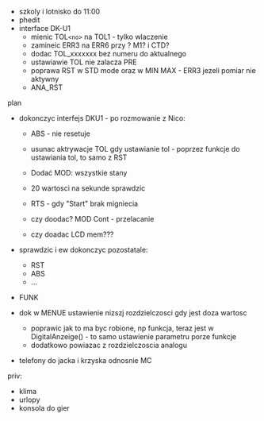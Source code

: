 - szkoly i lotnisko do 11:00
- phedit
- interface DK-U1
	- mienic TOL``<no>`` na TOL1 - tylko wlaczenie
	- zamineic ERR3 na ERR6 przy ? M1? i CTD?
	- dodac TOL_xxxxxxx bez numeru do aktualnego
	- ustawiawie TOL nie zalacza PRE
	- poprawa RST w STD mode oraz w MIN MAX - ERR3 jezeli pomiar nie aktywny
	- ANA_RST

plan
- dokonczyc interfejs DKU1 - po rozmowanie z Nico:
	- ABS - nie resetuje
	- usunac aktrywacje TOL gdy ustawianie tol - poprzez funkcje do ustawiania tol, to samo z RST
	- Dodać MOD: wszystkie stany
	- 20 wartosci na sekunde sprawdzic
	- RTS - gdy "Start" brak migniecia

	- czy doodac? MOD Cont - przelacanie
	- czy doadac LCD mem???
- sprawdzic i ew dokonczyc pozostatale:
	- RST
	- ABS
	- ...
- FUNK


- dok w MENUE ustawienie nizszj rozdzielczosci gdy jest doza wartosc
	- poprawic jak to ma byc robione, np funkcja, teraz jest w DigitalAnzeige() - to samo ustawienie parametru porze funkcje
	- dodatkowo powiazac z rozdzielczoscia  analogu
- telefony do jacka i krzyska odnosnie MC


priv:
- klima
- urlopy
- konsola do gier